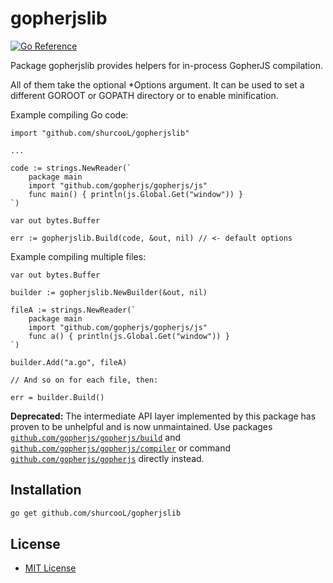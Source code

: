 gopherjslib
===========

[![Go Reference](https://pkg.go.dev/badge/github.com/shurcooL/gopherjslib.svg)](https://pkg.go.dev/github.com/shurcooL/gopherjslib)

Package gopherjslib provides helpers for in-process GopherJS compilation.

All of them take the optional *Options argument. It can be used to set
a different GOROOT or GOPATH directory or to enable minification.

Example compiling Go code:

	import "github.com/shurcooL/gopherjslib"

	...

	code := strings.NewReader(`
		package main
		import "github.com/gopherjs/gopherjs/js"
		func main() { println(js.Global.Get("window")) }
	`)

	var out bytes.Buffer

	err := gopherjslib.Build(code, &out, nil) // <- default options

Example compiling multiple files:

	var out bytes.Buffer

	builder := gopherjslib.NewBuilder(&out, nil)

	fileA := strings.NewReader(`
		package main
		import "github.com/gopherjs/gopherjs/js"
		func a() { println(js.Global.Get("window")) }
	`)

	builder.Add("a.go", fileA)

	// And so on for each file, then:

	err = builder.Build()

**Deprecated:** The intermediate API layer implemented by this
package has proven to be unhelpful and is now unmaintained.
Use packages [`github.com/gopherjs/gopherjs/build`](https://pkg.go.dev/github.com/gopherjs/gopherjs/build)
and [`github.com/gopherjs/gopherjs/compiler`](https://pkg.go.dev/github.com/gopherjs/gopherjs/compiler)
or command [`github.com/gopherjs/gopherjs`](https://pkg.go.dev/github.com/gopherjs/gopherjs) directly instead.

Installation
------------

```sh
go get github.com/shurcooL/gopherjslib
```

License
-------

-	[MIT License](LICENSE)
